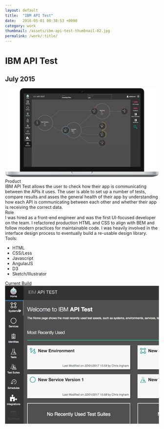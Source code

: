 ```yaml
---
layout: default
title:  "IBM API Test"
date:   2016-05-01 00:38:53 +0000
category: work
thumbnail: /assets/ibm-api-test-thumbnail-02.jpg
permalink: /work/:title/
---
```

<h1 class="content__post-title h1 bold">IBM API Test</h1>
<h2 class="h3 content__post-date">July 2015</h2>
<div class="content__post-block content__post-block--margin">
<div class="content__post-full">
  <img class="content__post-image" src="/assets/ibm-api-test-01.png" alt="api test"/>
</div>
</div>
<div class="content__post-block content__post-block--margin">
  <div class="content__post-half">
    <div class="block margin-s margin-no-top">
      <div class="content__post-sub-title margin-s margin-no-top">Product</div>
        IBM API Test allows the user to check how their app is communicating between the APIs it uses. The user is able to set up a number of tests, compare results and asses the general health of their app by understanding how each API is communicating between each other and whether their app is receiving the correct data.
    </div>
    <div class="block margin-s">
      <div class="content__post-sub-title margin-s margin-no-top">Role</div>
        I was hired as a front-end engineer and was the first UI-focused developer on the team. I refactored production HTML and CSS to align with BEM and follow modern practices for maintainable code. I was heavily involved in the interface design process to eventually build a re-usable design library.
    </div>
    <span class="content__post-sub-title margin-s">Tools:</span>
    <ul class="bullet-list margin-xs">
      <li>HTML</li>
      <li>CSS/Less</li>
      <li>Javascript</li>
      <li>AngularJS</li>
      <li>D3</li>
      <li>Sketch/Illustrator</li>
    </ul>
    <a class="margin-s button" target="_blank" href="https://apitest.ibmcloud.com/#/" title="ibm api test">Current Build</a>
  </div>
  <div class="content__post-half">
    <img class="content__post-image" src="/assets/api-test-02.gif" alt="api test"/>
  </div>
</div>
